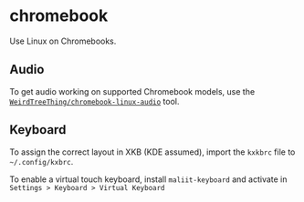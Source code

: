 # chromebook

Use Linux on Chromebooks.

## Audio

To get audio working on supported Chromebook models, use the [`WeirdTreeThing/chromebook-linux-audio`](https://github.com/WeirdTreeThing/chromebook-linux-audio) tool.

## Keyboard

To assign the correct layout in XKB (KDE assumed), import the `kxkbrc` file to `~/.config/kxbrc`.

To enable a virtual touch keyboard, install `maliit-keyboard` and activate in `Settings > Keyboard > Virtual Keyboard`

